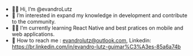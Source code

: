 - 👋:nerd_face: Hi, I’m @evandroLutz
- :abacus: I’m interested in expand my knowledge in development and contribute to the community.
- :man_student: I’m currently learning React Native and best pratices on mobile and web applications.
- :e-mail: How to reach me : evandrolutz@outlook.com, Linkedin: https://br.linkedin.com/in/evandro-lutz-guimar%C3%A3es-85a6a74b

<!---
evandroLutz/evandroLutz is a ✨ special ✨ repository because its `README.md` (this file) appears on your GitHub profile.
You can click the Preview link to take a look at your changes.
--->
